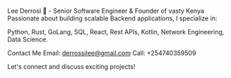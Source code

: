 Lee Derrosi 👋 - Senior Software Engineer & Founder of vasty Kenya
Passionate about building scalable Backend applications, I specialize in:

Python, Rust, GoLang,
SQL, React,
Rest APIs, Kotlin,
Network Engineering, Data Science.

Contact Me
Email: derrossilee@gmail.com
Call: +254740359509

Let's connect and discuss exciting projects!
